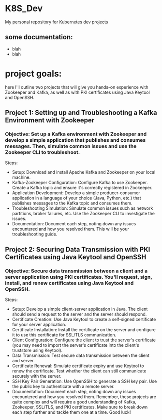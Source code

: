# K8S_Dev
My personal repository for Kubernetes dev projects

## some documentation:

- blah
- blah

# project goals:

here I'll outline two projects that will give you hands-on experience with Zookeeper and Kafka, as well as with PKI certificates using Java Keytool and OpenSSH.

## Project 1: Setting up and Troubleshooting a Kafka Environment with Zookeeper

### Objective: Set up a Kafka environment with Zookeeper and develop a simple application that publishes and consumes messages. Then, simulate common issues and use the Zookeeper CLI to troubleshoot.

Steps:
* Setup: Download and install Apache Kafka and Zookeeper on your local machine.
* Kafka-Zookeeper Configuration: Configure Kafka to use Zookeeper. Create a Kafka topic and ensure it's correctly registered in Zookeeper.
* Application Development: Develop a simple producer-consumer application in a language of your choice (Java, Python, etc.) that publishes messages to the Kafka topic and consumes them.
* Troubleshooting Simulation: Simulate common issues such as network partitions, broker failures, etc. Use the Zookeeper CLI to investigate the issues.
* Documentation: Document each step, noting down any issues encountered and how you resolved them. This will be your troubleshooting guide.

## Project 2: Securing Data Transmission with PKI Certificates using Java Keytool and OpenSSH

### Objective: Secure data transmission between a client and a server application using PKI certificates. You'll request, sign, install, and renew certificates using Java Keytool and OpenSSH.

Steps:
* Setup: Develop a simple client-server application in Java. The client should send a request to the server and the server should respond.
* Certificate Creation: Use Java Keytool to create a self-signed certificate for your server application.
* Certificate Installation: Install the certificate on the server and configure it to use this certificate for SSL/TLS communication.
* Client Configuration: Configure the client to trust the server's certificate (you may need to import the server's certificate into the client's truststore using Keytool).
* Data Transmission: Test secure data transmission between the client and server.
* Certificate Renewal: Simulate certificate expiry and use Keytool to renew the certificate. Test whether the client can still communicate securely with the server.
* SSH Key Pair Generation: Use OpenSSH to generate a SSH key pair. Use the public key to authenticate with a remote server.
* Documentation: Document each step, noting down any issues encountered and how you resolved them.
Remember, these projects are quite complex and will require a good understanding of Kafka, Zookeeper, SSL/TLS, and PKI certificates. Make sure to break down each step further and tackle them one at a time. Good luck!

